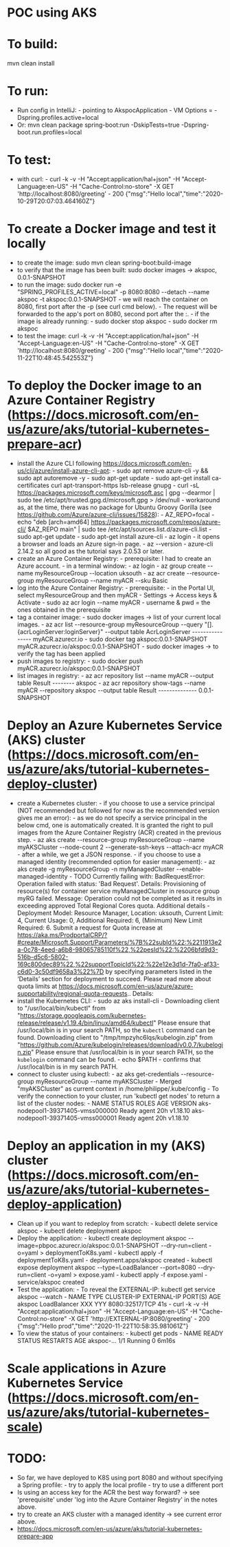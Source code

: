 # POC using AKS


# To build:
mvn clean install


# To run:
- Run config in IntelliJ:
        - pointing to AkspocApplication
        - VM Options = -Dspring.profiles.active=local
- Or: mvn clean package spring-boot:run -DskipTests=true -Dspring-boot.run.profiles=local


# To test:
- with curl:
        - curl -k -v -H "Accept:application/hal+json" -H "Accept-Language:en-US" -H "Cache-Control:no-store" -X GET 'http://localhost:8080/greeting' 
            - 200 {"msg":"Hello local","time":"2020-10-29T20:07:03.464160Z"}


# To create a Docker image and test it locally
- to create the image: sudo mvn clean spring-boot:build-image
- to verify that the image has been built: sudo docker images -> akspoc, 0.0.1-SNAPSHOT
- to run the image: sudo docker run -e "SPRING_PROFILES_ACTIVE=local" -p 8080:8080 --detach --name akspoc -t akspoc:0.0.1-SNAPSHOT
        - we will reach the container on 8080, first port after the -p (see curl cmd below).
        - The request will be forwarded to the app's port on 8080, second port after the :.
        - if the image is already running:
                - sudo docker stop akspoc
                - sudo docker rm akspoc
- to test the image: curl -k -v -H "Accept:application/hal+json" -H "Accept-Language:en-US" -H "Cache-Control:no-store" -X GET 'http://localhost:8080/greeting'
        - 200 {"msg":"Hello local","time":"2020-11-22T10:48:45.542553Z"}
    
    
# To deploy the Docker image to an Azure Container Registry (https://docs.microsoft.com/en-us/azure/aks/tutorial-kubernetes-prepare-acr)
- install the Azure CLI following https://docs.microsoft.com/en-us/cli/azure/install-azure-cli-apt:
        - sudo apt remove azure-cli -y && sudo apt autoremove -y
        - sudo apt-get update
        - sudo apt-get install ca-certificates curl apt-transport-https lsb-release gnupg
        - curl -sL https://packages.microsoft.com/keys/microsoft.asc |
              gpg --dearmor |
              sudo tee /etc/apt/trusted.gpg.d/microsoft.gpg > /dev/null
        - workaround as, at the time, there was no package for Ubuntu Groovy Gorilla (see https://github.com/Azure/azure-cli/issues/15828):
                - AZ_REPO=focal
                - echo "deb [arch=amd64] https://packages.microsoft.com/repos/azure-cli/ $AZ_REPO main" | sudo tee /etc/apt/sources.list.d/azure-cli.list
                - sudo apt-get update
                - sudo apt-get install azure-cli
                - az login
                    - it opens a browser and loads an Azure sign-in page.
        - az --version
                - azure-cli 2.14.2 so all good as the tutorial says 2.0.53 or later.
- create an Azure Container Registry:
        - prerequisite: I had to create an Azure account.
        - in a terminal window:
                - az login
                - az group create --name myResourceGroup --location uksouth
                - az acr create --resource-group myResourceGroup --name myACR --sku Basic
- log into the Azure Container Registry:
        - prerequisite:
            - in the Portal UI, select myResourceGroup and then myACR
            - Settings -> Access keys & Activate
        - sudo az acr login --name myACR
            - username & pwd = the ones obtained in the prerequisite
- tag a container image:
        - sudo docker images -> list of your current local images.
        - az acr list --resource-group myResourceGroup --query "[].{acrLoginServer:loginServer}" --output table
                AcrLoginServer
                ----------------
                myACR.azurecr.io
        - sudo docker tag akspoc:0.0.1-SNAPSHOT myACR.azurecr.io/akspoc:0.0.1-SNAPSHOT
        - sudo docker images -> to verify the tag has been applied
- push images to registry:
        - sudo docker push myACR.azurecr.io/akspoc:0.0.1-SNAPSHOT
- list images in registry:
        - az acr repository list --name myACR --output table
                Result
                --------
                akspoc
        - az acr repository show-tags --name myACR --repository akspoc --output table
                Result
                --------------
                0.0.1-SNAPSHOT


# Deploy an Azure Kubernetes Service (AKS) cluster (https://docs.microsoft.com/en-us/azure/aks/tutorial-kubernetes-deploy-cluster)
- create a Kubernetes cluster:
        - if you choose to use a service principal (NOT recommended but followed for now as the recommended version gives me an error):
                - as we do not specify a service principal in the below cmd, one is automatically created. It is granted the right to pull images from the Azure Container Registry (ACR) created in the previous step.
                - az aks create --resource-group myResourceGroup --name myAKSCluster --node-count 2 --generate-ssh-keys --attach-acr myACR
                        - after a while, we get a JSON response.
        - if you choose to use a managed identity (recommended option for easier management):
                - az aks create -g myResourceGroup -n myManagedCluster --enable-managed-identity
                - TODO Currently failing with:
                BadRequestError: Operation failed with status: 'Bad Request'. Details: Provisioning of resource(s) for container service myManagedCluster in resource group myRG failed. 
                Message: Operation could not be completed as it results in exceeding approved Total Regional Cores quota. Additional details - Deployment Model: Resource Manager, 
                Location: uksouth, Current Limit: 4, Current Usage: 0, Additional Required: 6, (Minimum) New Limit Required: 6. Submit a request for Quota increase at 
                https://aka.ms/ProdportalCRP/?#create/Microsoft.Support/Parameters/%7B%22subId%22:%2211913e2a-0c78-4eed-a6b8-98065785110f%22,%22pesId%22:%2206bfd9d3-516b-d5c6-5802-169c800dec89%22,%22supportTopicId%22:%22e12e3d1d-7fa0-af33-c6d0-3c50df9658a3%22%7D 
                by specifying parameters listed in the ‘Details’ section for deployment to succeed. 
                Please read more about quota limits at https://docs.microsoft.com/en-us/azure/azure-supportability/regional-quota-requests.. Details: 
- install the Kubernetes CLI:
        - sudo az aks install-cli
                - Downloading client to "/usr/local/bin/kubectl" from "https://storage.googleapis.com/kubernetes-release/release/v1.19.4/bin/linux/amd64/kubectl"
                Please ensure that /usr/local/bin is in your search PATH, so the `kubectl` command can be found.
                Downloading client to "/tmp/tmpzyhc6lqs/kubelogin.zip" from "https://github.com/Azure/kubelogin/releases/download/v0.0.7/kubelogin.zip"
                Please ensure that /usr/local/bin is in your search PATH, so the `kubelogin` command can be found.
        - echo $PATH
                - confirms that /usr/local/bin is in my search PATH.
- connect to cluster using kubectl:
        - az aks get-credentials --resource-group myResourceGroup --name myAKSCluster
                - Merged "myAKSCluster" as current context in /home/philippe/.kube/config
        - To verify the connection to your cluster, run 'kubectl get nodes' to return a list of the cluster nodes:
                - NAME                                STATUS   ROLES   AGE   VERSION
                  aks-nodepool1-39371405-vmss000000   Ready    agent   20h   v1.18.10
                  aks-nodepool1-39371405-vmss000001   Ready    agent   20h   v1.18.10


# Deploy an application in my (AKS) cluster (https://docs.microsoft.com/en-us/azure/aks/tutorial-kubernetes-deploy-application)
- Clean up if you want to redeploy from scratch:
        - kubectl delete service akspoc
        - kubectl delete deployment akspoc
- Deploy the application:
        - kubectl create deployment akspoc --image=pbpoc.azurecr.io/akspoc:0.0.1-SNAPSHOT --dry-run=client -o=yaml > deploymentToK8s.yaml
        - kubectl apply -f deploymentToK8s.yaml
                - deployment.apps/akspoc created
        - kubectl expose deployment akspoc --type=LoadBalancer --port=8080 --dry-run=client -o=yaml > expose.yaml
        - kubectl apply -f expose.yaml
                - service/akspoc created
- Test the application:
        - To reveal the EXTERNAL-IP: kubectl get service akspoc --watch
                - NAME     TYPE           CLUSTER-IP    EXTERNAL-IP    PORT(S)          AGE
                  akspoc   LoadBalancer   XXX           YYY            8080:32517/TCP   41s
        - curl -k -v -H "Accept:application/hal+json" -H "Accept-Language:en-US" -H "Cache-Control:no-store" -X GET 'http://EXTERNAL-IP:8080/greeting'
                - 200 {"msg":"Hello prod","time":"2020-11-22T10:58:35.981061Z"}
- To view the status of your containers:
        - kubectl get pods
                - NAME                      READY   STATUS    RESTARTS   AGE
                akspoc-...                  1/1     Running   0          6m16s


# Scale applications in Azure Kubernetes Service (https://docs.microsoft.com/en-us/azure/aks/tutorial-kubernetes-scale)


        
# TODO:
- So far, we have deployed to K8S using port 8080 and without specifying a Spring profile:
        - try to apply the local profile
        - try to use a different port
- Is using an access key for the ACR the best way forward? -> see 'prerequisite' under 'log into the Azure Container Registry' in the notes above.
- try to create an AKS cluster with a managed identity -> see current error above.
- https://docs.microsoft.com/en-us/azure/aks/tutorial-kubernetes-prepare-app

